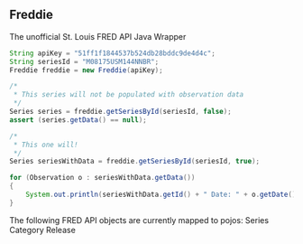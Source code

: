 Freddie
------
The unofficial St. Louis FRED API Java Wrapper

```java
String apiKey = "51ff1f1844537b524db28bddc9de4d4c";
String seriesId = "M08175USM144NNBR";
Freddie freddie = new Freddie(apiKey);

/*
 * This series will not be populated with observation data
 */
Series series = freddie.getSeriesById(seriesId, false);
assert (series.getData() == null);

/*
 * This one will!
 */
Series seriesWithData = freddie.getSeriesById(seriesId, true);

for (Observation o : seriesWithData.getData())
{
	System.out.println(seriesWithData.getId() + " Date: " + o.getDate() + " ----- " + o.getValue());
}
```

The following FRED API objects are currently mapped to pojos:
Series
Category
Release

